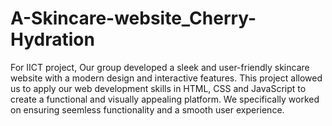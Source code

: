# A-Skincare-website_Cherry-Hydration
For IICT project, Our group developed a sleek and user-friendly skincare website with a modern design and  interactive features. This project allowed us to apply our web development skills in HTML, CSS and JavaScript to create a functional and visually appealing platform. We specifically worked on ensuring seemless functionality and a smooth user experience.
